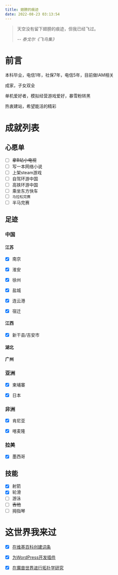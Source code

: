 ```yaml
---
title: 翅膀的痕迹
date: 2022-08-23 03:13:54
---
```


> 天空没有留下翅膀的痕迹，但我已经飞过。
>
> -- <cite>泰戈尔《飞鸟集》</cite>


# 前言

本科毕业，电信1年，社保7年，电信5年，目前做IAM相关

成家，子女双全

单机爱好者，模拟经营游戏爱好，暴雪粉转黑

热衷建站，希望能活的精彩

# 成就列表

## 心愿单

- [ ]  ~~拿B站小电视~~
- [ ] 写一本网络小说
- [ ] 上架steam游戏
- [ ] 自驾环游中国
- [ ] 高铁环游中国
- [ ] 乘坐东方快车
- [ ] ``马拉松完赛``
- [ ] 半马完赛

## 足迹

### 中国

#### 江苏
- [x] 南京
- [x] 淮安
- [x] 徐州
- [x] 盐城
- [x] 连云港
- [X] 宿迁


#### 江西
- [X] 新干县/吉安市

#### 湖北
#### 广州

### 亚洲
- [x] 柬埔寨
- [x] 日本


### 非洲
- [x] 肯尼亚
- [x] 喀麦隆


### 拉美
- [x] 墨西哥
  

## 技能

- [x] 射箭
- [x] 轮滑
- [ ] 游泳
- [ ] ~~吉他~~
- [ ] 拇指琴

# 这世界我来过

- [x] [在维基百科创建词条](https://zh.wikipedia.org/wiki/Special:%E7%94%A8%E6%88%B7%E8%B4%A1%E7%8C%AE/Lich_wang)

- [x] [为WordPress开发插件](https://wordpress.org/plugins/tagmaker/)

- [x] [在魔兽世界进行拓扑学研究](https://bbs.nga.cn/read.php?tid=1133256)


